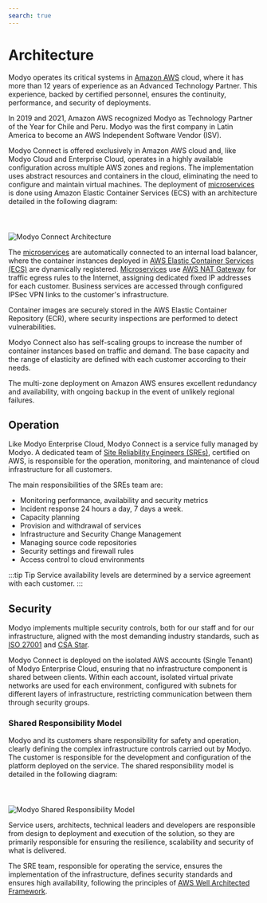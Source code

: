 ```yaml
---
search: true
---
```


# Architecture

Modyo operates its critical systems in [Amazon AWS](https://aws.amazon.com) cloud, where it has more than 12 years of experience as an Advanced Technology Partner. This experience, backed by certified personnel, ensures the continuity, performance, and security of deployments.

In 2019 and 2021, Amazon AWS recognized Modyo as Technology Partner of the Year for Chile and Peru. Modyo was the first company in Latin America to become an AWS Independent Software Vendor (ISV).

Modyo Connect is offered exclusively in Amazon AWS cloud and, like Modyo Cloud and Enterprise Cloud, operates in a highly available configuration across multiple AWS zones and regions. The implementation uses abstract resources and containers in the cloud, eliminating the need to configure and maintain virtual machines. The deployment of [microservices](/en/architecture/patterns/microservice) is done using Amazon Elastic Container Services (ECS) with an architecture detailed in the following diagram:

<img src="/assets/img/infrastructure/architecture.png" alt="Modyo Connect Architecture" style="margin-top: 40px;" />

The [microservices](/en/architecture/patterns/microservice) are automatically connected to an internal load balancer, where the container instances deployed in [AWS Elastic Container Services (ECS)](https://aws.amazon.com/ecs/) are dynamically registered. [Microservices](/en/architecture/patterns/microservice) use [AWS NAT Gateway](https://docs.aws.amazon.com/vpc/latest/userguide/vpc-nat-gateway.html) for traffic egress rules to the Internet, assigning dedicated fixed IP addresses for each customer. Business services are accessed through configured IPSec VPN links to the customer's infrastructure.

Container images are securely stored in the AWS Elastic Container Repository (ECR), where security inspections are performed to detect vulnerabilities.

Modyo Connect also has self-scaling groups to increase the number of container instances based on traffic and demand. The base capacity and the range of elasticity are defined with each customer according to their needs.

The multi-zone deployment on Amazon AWS ensures excellent redundancy and availability, with ongoing backup in the event of unlikely regional failures.


## Operation

Like Modyo Enterprise Cloud, Modyo Connect is a service fully managed by Modyo. A dedicated team of [Site Reliability Engineers (SREs)](https://sre.google), certified on AWS, is responsible for the operation, monitoring, and maintenance of cloud infrastructure for all customers.

The main responsibilities of the SREs team are:

- Monitoring performance, availability and security metrics
- Incident response 24 hours a day, 7 days a week.
- Capacity planning
- Provision and withdrawal of services
- Infrastructure and Security Change Management
- Managing source code repositories
- Security settings and firewall rules
- Access control to cloud environments

:::tip Tip
Service availability levels are determined by a service agreement with each customer.
:::



## Security

Modyo implements multiple security controls, both for our staff and for our infrastructure, aligned with the most demanding industry standards, such as [ISO 27001](https://en.wikipedia.org/wiki/ISO/IEC_27001) and [CSA Star](https://cloudsecurityalliance.org/star/).

Modyo Connect is deployed on the isolated AWS accounts (Single Tenant) of Modyo Enterprise Cloud, ensuring that no infrastructure component is shared between clients. Within each account, isolated virtual private networks are used for each environment, configured with subnets for different layers of infrastructure, restricting communication between them through security groups.

### Shared Responsibility Model

Modyo and its customers share responsibility for safety and operation, clearly defining the complex infrastructure controls carried out by Modyo. The customer is responsible for the development and configuration of the platform deployed on the service. The shared responsibility model is detailed in the following diagram:

<img src="/assets/img/infrastructure/shared_responsability_model.png" alt="Modyo Shared Responsibility Model" style="margin-top: 40px;" />

Service users, architects, technical leaders and developers are responsible from design to deployment and execution of the solution, so they are primarily responsible for ensuring the resilience, scalability and security of what is delivered.

The SRE team, responsible for operating the service, ensures the implementation of the infrastructure, defines security standards and ensures high availability, following the principles of [AWS Well Architected Framework](https://aws.amazon.com/architecture/well-architected/).